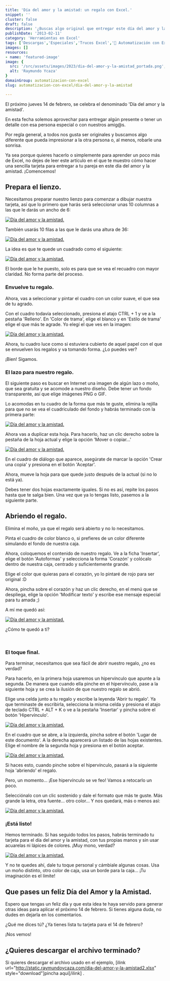 ```yaml
---
title: 'Día del amor y la amistad: un regalo con Excel.'
snippet: ''
cluster: false
draft: false 
description: '¿Buscas algo original que entregar este día del amor y la amistad? Regala algo hecho por ti. ¿Qué tal una tarjeta hecha en Excel? :O'
publishDate: '2013-02-11'
category: 'Herramientas en Excel'
tags: ['Descargas','Especiales','Trucos Excel','🤖 Automatización con Excel']
images: []
resources: 
- name: 'featured-image'
image: {
  src: '/src/assets/images/2023/dia-del-amor-y-la-amistad_portada.png',
  alt: 'Raymundo Ycaza'
}
domainGroup: automatizacion-con-excel
slug: automatizacion-con-excel/dia-del-amor-y-la-amistad

---
```


El próximo jueves 14 de febrero, se celebra el denominado 'Día del amor y la amistad'.

En esta fecha solemos aprovechar para entregar algún presente o tener un detalle con esa persona especial o con nuestros amig@s.

Por regla general, a todos nos gusta ser originales y buscamos algo diferente que pueda impresionar a la otra persona o, al menos, robarle una sonrisa.

Ya sea porque quieres hacerlo o simplemente para aprender un poco más de Excel, no dejes de leer este artículo en el que te muestro cómo hacer una sencilla tarjeta para entregar a tu pareja en este día del amor y la amistad. ¡Comencemos!

## Prepara el lienzo.

Necesitamos preparar nuestro lienzo para comenzar a dibujar nuestra tarjeta, así que lo primero que harás será seleccionar unas 10 columnas a las que le darás un ancho de 6:

[![Día del amor y la amistad.](images/dia-del-amor-y-la-amistad-0002531-300x1201.png)](http://raymundoycaza.com/wp-content/uploads/dia-del-amor-y-la-amistad-00025311.png)

También usarás 10 filas a las que le darás una altura de 36:

[![Día del amor y la amistad.](images/dia-del-amor-y-la-amistad-00025411.png)](http://raymundoycaza.com/wp-content/uploads/dia-del-amor-y-la-amistad-00025411.png)

La idea es que te quede un cuadrado como el siguiente:

[![Día del amor y la amistad.](images/dia-del-amor-y-la-amistad-0002551-300x2931.png "Día del amor y la amistad.")](http://raymundoycaza.com/wp-content/uploads/dia-del-amor-y-la-amistad-00025511.png)

El borde que le he puesto, solo es para que se vea el recuadro con mayor claridad. No forma parte del proceso.

### Envuelve tu regalo.

Ahora, vas a seleccionar y pintar el cuadro con un color suave, el que sea de tu agrado.

Con el cuadro todavía seleccionado, presiona el atajo CTRL + 1 y ve a la pestaña 'Relleno'. En 'Color de trama', elige el blanco y en 'Estilo de trama' elige el que más te agrade. Yo elegí el que ves en la imagen:

[![Día del amor y la amistad.](images/dia-del-amor-y-la-amistad-0002561-300x2571.png)](http://raymundoycaza.com/wp-content/uploads/dia-del-amor-y-la-amistad-00025611.png)

Ahora, tu cuadro luce como si estuviera cubierto de aquel papel con el que se envuelven los regalos y va tomando forma. ¿Lo puedes ver?

¡Bien! Sigamos.

### El lazo para nuestro regalo.

El siguiente paso es buscar en Internet una imagen de algún lazo o moño, que sea gratuita y se acomode a nuestro diseño. Debe tener un fondo transparente, así que elige imágenes PNG o GIF.

Lo acomodas en tu cuadro de la forma que más te guste, elimina la rejilla para que no se vea el cuadriculado del fondo y habrás terminado con la primera parte:

[![Día del amor y la amistad.](images/dia-del-amor-y-la-amistad-0002571-279x3001.png)](http://raymundoycaza.com/wp-content/uploads/dia-del-amor-y-la-amistad-00025711.png)

Ahora vas a duplicar esta hoja. Para hacerlo, haz un clic derecho sobre la pestaña de la hoja actual y elige la opción 'Mover o copiar...'

[![Día del amor y la amistad.](images/dia-del-amor-y-la-amistad-000263-300x1491.png)](http://raymundoycaza.com/wp-content/uploads/dia-del-amor-y-la-amistad-0002631.png)

En el cuadro de diálogo que aparece, asegúrate de marcar la opción 'Crear una copia' y presiona en el botón 'Aceptar'.

Ahora, mueve la hoja para que quede justo después de la actual (si no lo está ya).

Debes tener dos hojas exactamente iguales. Si no es así, repite los pasos hasta que te salga bien. Una vez que ya lo tengas listo, pasemos a la siguiente parte.

## Abriendo el regalo.

Elimina el moño, ya que el regalo será abierto y no lo necesitamos.

Pinta el cuadro de color blanco o, si prefieres de un color diferente simulando el fondo de nuestra caja.

Ahora, coloquemos el contenido de nuestro regalo. Ve a la ficha 'Insertar', elige el botón 'Autoformas' y selecciona la forma 'Corazón' y colócalo dentro de nuestra caja, centrado y suficientemente grande.

Elige el color que quieras para el corazón, yo lo pintaré de rojo para ser original :D

Ahora, pincha sobre el corazón y haz un clic derecho, en el menú que se despliega, elige la opción 'Modificar texto' y escribe ese mensaje especial para tu amada ;)

A mí me quedó así:

[![Día del amor y la amistad.](images/dia-del-amor-y-la-amistad-0002581-278x3001.png)](http://raymundoycaza.com/wp-content/uploads/dia-del-amor-y-la-amistad-00025811.png)

¿Cómo te quedó a ti?

 

### El toque final.

Para terminar, necesitamos que sea fácil de abrir nuestro regalo, ¿no es verdad?

Para hacerlo, en la primera hoja usaremos un hipervínculo que apunte a la segunda. De manera que cuando ella pinche en el hipervínculo, pase a la siguiente hoja y se crea la ilusión de que nuestro regalo se abrió.

Elige una celda junto a tu regalo y escribe la leyenda 'Abrir tu regalo'. Ya que terminaste de escribirla, selecciona la misma celda y presiona el atajo de teclado CTRL + ALT + K o ve a la pestaña 'Insertar' y pincha sobre el botón 'Hipervínculo'.

[![Día del amor y la amistad.](images/dia-del-amor-y-la-amistad-00025911.png)](http://raymundoycaza.com/wp-content/uploads/dia-del-amor-y-la-amistad-00025911.png)

En el cuadro que se abre, a la izquierda, pincha sobre el botón 'Lugar de este documento'. A la derecha aparecerá un listado de las hojas existentes. Elige el nombre de la segunda hoja y presiona en el botón aceptar.

[![Día del amor y la amistad.](images/dia-del-amor-y-la-amistad-0002601-300x1541.png)](http://raymundoycaza.com/wp-content/uploads/dia-del-amor-y-la-amistad-00026011.png)

Si haces esto, cuando pinche sobre el hipervínculo, pasará a la siguiente hoja 'abriendo' el regalo.

Pero, un momento... ¡Ese hipervínculo se ve feo! Vamos a retocarlo un poco.

Selecciónalo con un clic sostenido y dale el formato que más te guste. Más grande la letra, otra fuente... otro color... Y nos quedará, más o menos así:

[![Día del amor y la amistad.](images/dia-del-amor-y-la-amistad-0002621-300x1561.png)](http://raymundoycaza.com/wp-content/uploads/dia-del-amor-y-la-amistad-00026211.png)

### ¡Está listo!

Hemos terminado. Si has seguido todos los pasos, habrás terminado tu tarjeta para el día del amor y la amistad, con tus propias manos y sin usar acuarelas ni lápices de colores. ¡Muy mono, verdad?

[![Día del amor y la amistad.](images/dia-del-amor-y-la-amistad_animacion011.gif)](http://raymundoycaza.com/wp-content/uploads/dia-del-amor-y-la-amistad_animacion011.gif)

Y no te quedes ahí, dale tu toque personal y cámbiale algunas cosas. Usa un moño distinto, otro color de caja, usa un borde para la caja... ¡Tu imaginación es el límite!

## Que pases un feliz Día del Amor y la Amistad.

Espero que tengas un feliz día y que esta idea te haya servido para generar otras ideas para aplicar el próximo 14 de febrero. Si tienes alguna duda, no dudes en dejarla en los comentarios.

¿Qué me dices tú? ¿Ya tienes lista tu tarjeta para el 14 de febrero?

¡Nos vemos!

## ¿Quieres descargar el archivo terminado?

Si quieres descargar el archivo usado en el ejemplo, \[ilink url="http://static.raymundoycaza.com/dia-del-amor-y-la-amistad2.xlsx" style="download"\]pincha aquí\[/ilink\] .
